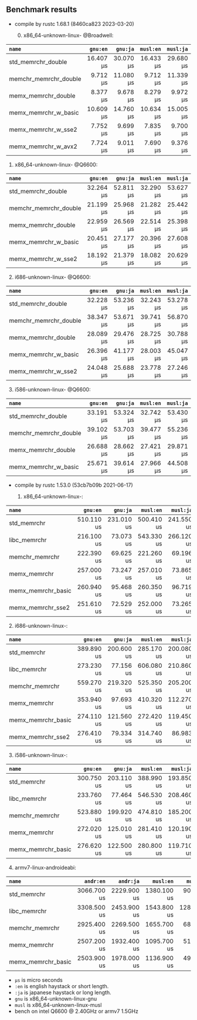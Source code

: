 ## Benchmark results

- compile by rustc 1.68.1 (8460ca823 2023-03-20)

  0. x86_64-unknown-linux- @Broadwell:

|         `name`          |  `gnu:en`   |  `gnu:ja`   |  `musl:en`  |  `musl:ja`  |
|:------------------------|------------:|------------:|------------:|------------:|
| std_memrchr_double      |   16.407 µs |   30.070 µs |   16.433 µs |   29.680 µs |
| memchr_memrchr_double   |    9.712 µs |   11.080 µs |    9.712 µs |   11.339 µs |
| memx_memrchr_double     |    8.377 µs |    9.678 µs |    8.279 µs |    9.972 µs |
| memx_memrchr_w_basic    |   10.609 µs |   14.760 µs |   10.634 µs |   15.005 µs |
| memx_memrchr_w_sse2     |    7.752 µs |    9.699 µs |    7.835 µs |    9.700 µs |
| memx_memrchr_w_avx2     |    7.724 µs |    9.011 µs |    7.690 µs |    9.376 µs |

  1. x86_64-unknown-linux- @Q6600:

|         `name`          |  `gnu:en`   |  `gnu:ja`   |  `musl:en`  |  `musl:ja`  |
|:------------------------|------------:|------------:|------------:|------------:|
| std_memrchr_double      |   32.264 µs |   52.811 µs |   32.290 µs |   53.627 µs |
| memchr_memrchr_double   |   21.199 µs |   25.968 µs |   21.282 µs |   25.442 µs |
| memx_memrchr_double     |   22.959 µs |   26.569 µs |   22.514 µs |   25.398 µs |
| memx_memrchr_w_basic    |   20.451 µs |   27.177 µs |   20.396 µs |   27.608 µs |
| memx_memrchr_w_sse2     |   18.192 µs |   21.379 µs |   18.082 µs |   20.629 µs |

  2. i686-unknown-linux- @Q6600:

|         `name`          |  `gnu:en`   |  `gnu:ja`   |  `musl:en`  |  `musl:ja`  |
|:------------------------|------------:|------------:|------------:|------------:|
| std_memrchr_double      |   32.228 µs |   53.236 µs |   32.243 µs |   53.278 µs |
| memchr_memrchr_double   |   38.347 µs |   53.671 µs |   39.741 µs |   56.870 µs |
| memx_memrchr_double     |   28.089 µs |   29.476 µs |   28.725 µs |   30.788 µs |
| memx_memrchr_w_basic    |   26.396 µs |   41.177 µs |   28.003 µs |   45.047 µs |
| memx_memrchr_w_sse2     |   24.048 µs |   25.688 µs |   23.778 µs |   27.246 µs |

  3. i586-unknown-linux- @Q6600:

|         `name`          |  `gnu:en`   |  `gnu:ja`   |  `musl:en`  |  `musl:ja`  |
|:------------------------|------------:|------------:|------------:|------------:|
| std_memrchr_double      |   33.191 µs |   53.324 µs |   32.742 µs |   53.430 µs |
| memchr_memrchr_double   |   39.102 µs |   53.703 µs |   39.477 µs |   55.236 µs |
| memx_memrchr_double     |   26.688 µs |   28.662 µs |   27.421 µs |   29.871 µs |
| memx_memrchr_w_basic    |   25.671 µs |   39.614 µs |   27.966 µs |   44.508 µs |


- compile by rustc 1.53.0 (53cb7b09b 2021-06-17)

  1. x86_64-unknown-linux-:

|         `name`          |  `gnu:en`   |  `gnu:ja`   |  `musl:en`  |  `musl:ja`  |
|:------------------------|------------:|------------:|------------:|------------:|
| std_memrchr             |  510.110 us |  231.010 us |  500.410 us |  241.550 us |
| libc_memrchr            |  216.100 us |   73.073 us |  543.330 us |  266.120 us |
| memchr_memrchr          |  222.390 us |   69.625 us |  221.260 us |   69.196 us |
| memx_memrchr            |  257.000 us |   73.247 us |  257.010 us |   73.865 us |
| memx_memrchr_basic      |  260.940 us |   95.468 us |  260.350 us |   96.719 us |
| memx_memrchr_sse2       |  251.610 us |   72.529 us |  252.000 us |   73.265 us |

  2. i686-unknown-linux-:

|         `name`          |  `gnu:en`   |  `gnu:ja`   |  `musl:en`  |  `musl:ja`  |
|:------------------------|------------:|------------:|------------:|------------:|
| std_memrchr             |  389.890 us |  200.600 us |  285.170 us |  200.080 us |
| libc_memrchr            |  273.230 us |   77.156 us |  606.080 us |  210.860 us |
| memchr_memrchr          |  559.270 us |  219.320 us |  525.350 us |  205.200 us |
| memx_memrchr            |  353.940 us |   97.693 us |  410.320 us |  112.270 us |
| memx_memrchr_basic      |  274.110 us |  121.560 us |  272.420 us |  119.450 us |
| memx_memrchr_sse2       |  276.410 us |   79.334 us |  314.740 us |   86.983 us |

  3. i586-unknown-linux-:

|         `name`          |  `gnu:en`   |  `gnu:ja`   |  `musl:en`  |  `musl:ja`  |
|:------------------------|------------:|------------:|------------:|------------:|
| std_memrchr             |  300.750 us |  203.110 us |  388.990 us |  193.850 us |
| libc_memrchr            |  233.760 us |   77.464 us |  546.530 us |  208.460 us |
| memchr_memrchr          |  523.880 us |  199.920 us |  474.810 us |  185.200 us |
| memx_memrchr            |  272.020 us |  125.010 us |  281.410 us |  120.190 us |
| memx_memrchr_basic      |  276.620 us |  122.500 us |  280.800 us |  119.710 us |

  4. armv7-linux-androideabi:

|         `name`          |  `andr:en`  |  `andr:ja`  |  `musl:en`  |  `musl:ja`  |
|:------------------------|------------:|------------:|------------:|------------:|
| std_memrchr             | 3066.700 us | 2229.900 us | 1380.100 us |  905.320 us |
| libc_memrchr            | 3308.500 us | 2453.900 us | 1543.800 us | 1285.000 us |
| memchr_memrchr          | 2925.400 us | 2269.500 us | 1655.700 us |  687.610 us |
| memx_memrchr            | 2507.200 us | 1932.400 us | 1095.700 us |  516.470 us |
| memx_memrchr_basic      | 2503.900 us | 1978.000 us | 1136.900 us |  496.970 us |

- `µs` is micro seconds
- `:en` is english haystack or short length.
- `:ja` is japanese haystack or long length.
- `gnu` is x86_64-unknown-linux-gnu
- `musl` is x86_64-unknown-linux-musl
- bench on intel Q6600 @ 2.40GHz or armv7 1.5GHz
